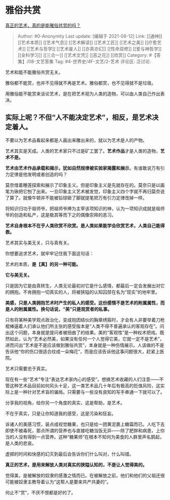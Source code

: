 # 雅俗共赏
[真正的艺术，真的是能雅俗共赏的吗？](https://www.zhihu.com/question/307808241/answer/572963649)

> Author: #0-Anonymity
> Last update: [编辑于 2021-08-12]
> Link: [[通神]] [[艺术本质]] [[艺术气息]] [[艺术解读]] [[艺术工匠]] [[艺术之美]] [[疗愈艺术]] [[艺术与哲学]] [[艺术废人]] [[亦真亦幻]] [[性命双修]] [[爱与神哲学]] [[全科学习]] [[三合一]] [[艺术文凭]] [[恶之花]] [[欣赏]]
> Category: #【答集】/08-文艺答集
> Tag: #4-世界史/4F-文艺/2-艺术
> 评论区:
> 泛讨论:

艺术和能不能雅俗共赏无关。

雅俗都不能赏，也并不见得就不再是艺术。雅俗都赏，也不见得就不是垃圾。

用雅俗能不能赏来谈论艺术，是在把艺术视为人类的造物，可以由人类自己作出表决。

## 实际上呢？不但“人不能决定艺术”，相反，**是艺术决定着人**。

不要以为艺术品看起来都是人画出来雕出来的，就以为艺术是人的产物。

艺术其实是天成。人类的艺术家只不过是矿工罢了。**艺术作品**才是人类的造物，**艺术不是。**

**艺术由艺术作品承载和揭示，犹如自然规律被实验家揭露和展示**。有谁敢说万有引力定律是他发明或者创造的吗？

莫奈借着睡莲探索和展示了印象主义。但是印象主义是先就存在的。莫奈只是以画笔为锹把它刨了出来。一旦印象主义艺术被发觉，印象主义四个字就不再归莫奈说了算了。就像牛顿并不能被铅球砸了脚就提笔把万有引力定律改掉一样。

将知识归功于祖师爷，把祖师爷捧为主宰该项知识的神，认为一项知识成就是祖师爷的创造和私产，这是极其等而下之的偶像崇拜的恶习。

**艺术自身根本不在乎人类欣赏不欣赏。是人类如果能学会欣赏艺术，人类自己能得救。**

艺术其实与美无关，只与真有关。

你想要追求艺术，就牢牢记住我下面这句话：

艺术的本质，**是【真】的另一种可能。**

**它与美无关。**

只是因为它是由真转生，人类无论最初对它是什么感情，都最后一定会发展出对它的拥抱。不肯拥抱一切真实的人，将被狭隘的认知囚禁在名为“现实”的地牢里。

**美感，只是人类拥抱艺术时产生的私人的感受。这份感情不是艺术的附属属性，而是人的附属属性。换句话说，“美”只是观赏者的私事。**

只有将某种美学观点政治化，变成抱团结伙的胸章绣箍时，才会有人非要举着刀枪棍棒逼着人们承认他们所主张的感受版本是“人类不得不普遍承认的客观存在”。问出这个问题，本身就是提问者被扭曲了的结果。美的“客观性”是一种权术把戏。既然如此，认为“艺术必然美，如果没有任何一个人觉得它美，它就一定不是艺术”，进而问出“艺术是不是应该做到雅俗共赏”，本身就是一种伤情展示。人该做的不是告诉他“你的伤口很适合纹成一朵梅花”，而是应该告诉他这事问题很大，赶紧上医院。

艺术只需要忠于真实。

现在有一些“艺术”专注“表达艺术家内心的感受”。想搞艺术收藏的人们注意——不管这种艺术品目前如何风头十足，这一类艺术品几十年后有极高的贬值风险，这实际上是一种针对艺术盲的骗局。只需要与一些没有良知的写手串通一下就可以了。

分享我的视角，给你另一个角度的真实，这是帮助，是艺术。

不在乎真实，只是让你知道我的感受，这是污染和狂妄。

诉诸人的美感习惯，装点成视觉糖果，也只是给一团黄泥裹上糖霜而已。人吃下去即使不被毒死，那点所谓的营养也与直接吃糖当饭无异——除了肥胖和病患，上你当的人没有得到一点营养。这种“糖果师”在根本不知何为美食的人群里声名鹊起，是人类的悲哀。

虚掷的时间和快感的幻灭到最后会告诉你们什么叫对，什么叫错。

**真正的艺术，是用来解放人类对真实的狭隘认知的，不是让人觉得美的。**

觉得美，是被解放的奴隶的感激之情而已。在被解放之前，他们和他们的父祖还很可能被奴隶主教导着认为“这帮人是要来共产共妻的”。

何止不“赏”，不厌不恨都是好的了。
